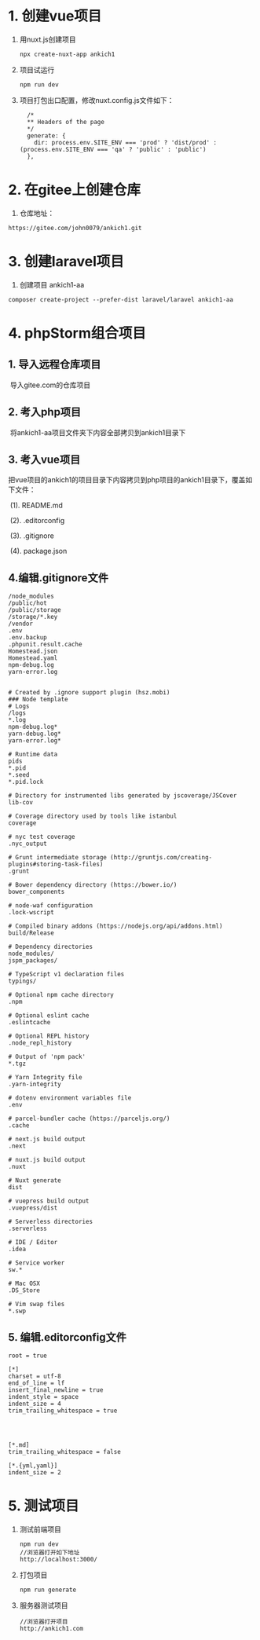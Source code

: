 # 1. 创建vue项目

1. 用nuxt.js创建项目

   ```
   npx create-nuxt-app ankich1
   ```

2. 项目试运行

   ```
   npm run dev
   ```

3. 项目打包出口配置，修改nuxt.config.js文件如下：

   ```
     /*
     ** Headers of the page
     */
     generate: {
       dir: process.env.SITE_ENV === 'prod' ? 'dist/prod' : (process.env.SITE_ENV === 'qa' ? 'public' : 'public')
     },
   ```

   

# 2. 在gitee上创建仓库

1. 仓库地址：

```
https://gitee.com/john0079/ankich1.git
```



# 3. 创建laravel项目

1. 创建项目 ankich1-aa

```
composer create-project --prefer-dist laravel/laravel ankich1-aa
```



# 4. phpStorm组合项目

## 1. 导入远程仓库项目

​	导入gitee.com的仓库项目

## 2. 考入php项目

​	将ankich1-aa项目文件夹下内容全部拷贝到ankich1目录下

## 3. 考入vue项目

​	把vue项目的ankich1的项目目录下内容拷贝到php项目的ankich1目录下，覆盖如下文件：

​	(1). README.md

​	(2). .editorconfig

​	(3). .gitignore

​	(4). package.json

## 4.编辑.gitignore文件

```
/node_modules
/public/hot
/public/storage
/storage/*.key
/vendor
.env
.env.backup
.phpunit.result.cache
Homestead.json
Homestead.yaml
npm-debug.log
yarn-error.log


# Created by .ignore support plugin (hsz.mobi)
### Node template
# Logs
/logs
*.log
npm-debug.log*
yarn-debug.log*
yarn-error.log*

# Runtime data
pids
*.pid
*.seed
*.pid.lock

# Directory for instrumented libs generated by jscoverage/JSCover
lib-cov

# Coverage directory used by tools like istanbul
coverage

# nyc test coverage
.nyc_output

# Grunt intermediate storage (http://gruntjs.com/creating-plugins#storing-task-files)
.grunt

# Bower dependency directory (https://bower.io/)
bower_components

# node-waf configuration
.lock-wscript

# Compiled binary addons (https://nodejs.org/api/addons.html)
build/Release

# Dependency directories
node_modules/
jspm_packages/

# TypeScript v1 declaration files
typings/

# Optional npm cache directory
.npm

# Optional eslint cache
.eslintcache

# Optional REPL history
.node_repl_history

# Output of 'npm pack'
*.tgz

# Yarn Integrity file
.yarn-integrity

# dotenv environment variables file
.env

# parcel-bundler cache (https://parceljs.org/)
.cache

# next.js build output
.next

# nuxt.js build output
.nuxt

# Nuxt generate
dist

# vuepress build output
.vuepress/dist

# Serverless directories
.serverless

# IDE / Editor
.idea

# Service worker
sw.*

# Mac OSX
.DS_Store

# Vim swap files
*.swp

```



## 5. 编辑.editorconfig文件

```
root = true

[*]
charset = utf-8
end_of_line = lf
insert_final_newline = true
indent_style = space
indent_size = 4
trim_trailing_whitespace = true




[*.md]
trim_trailing_whitespace = false

[*.{yml,yaml}]
indent_size = 2

```

# 5. 测试项目

1. 测试前端项目

   ```
   npm run dev
   //浏览器打开如下地址
   http://localhost:3000/
   ```

2. 打包项目

   ```
   npm run generate
   ```

3. 服务器测试项目

   ```
   //浏览器打开项目
   http://ankich1.com
   ```

   